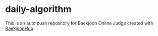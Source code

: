 # daily-algorithm
This is an auto push repository for Baekjoon Online Judge created with [BaekjoonHub](https://github.com/BaekjoonHub/BaekjoonHub).
